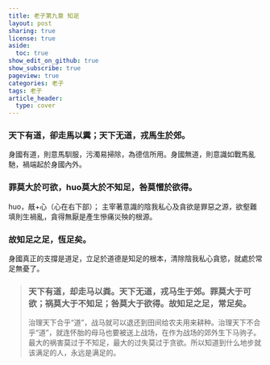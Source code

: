 ```yaml
---
title: 老子第九章 知足
layout: post
sharing: true
license: true
aside:
  toc: true
show_edit_on_github: true
show_subscribe: true
pageview: true
categories: 老子
tags: 老子
article_header:
  type: cover
---
```


### 天下有道，卻走馬以糞；天下无道，戎馬生於郊。
身國有道，則意馬馴服，污濁易掃除，為德信所用。身國無道，則意識如戰馬亂馳，禍端起於身國內外。

### 罪莫大於可欲，huo莫大於不知足，咎莫憯於欲得。
huo，旤+心（心在右下部）；
主宰著意識的陰我私心及貪欲是罪惡之源，欲壑難填則生禍亂，貪得無厭是產生慘痛災殃的根源。

### 故知足之足，恆足矣。
身國真正的支撐是道足，立足於道德是知足的根本，清除陰我私心貪慾，就處於常足無憂了。

> ### 天下有道，却走马以粪。天下无道，戎马生于郊。罪莫大于可欲；祸莫大于不知足；咎莫大于欲得。故知足之足，常足矣。
> 治理天下合乎“道”，战马就可以退还到田间给农夫用来耕种。治理天下不合乎“道”，就连怀胎的母马也要被送上战场，在作为战场的郊外生下马驹子。最大的祸害莫过于不知足，最大的过失莫过于贪欲。所以知道到什么地步就该满足的人，永远是满足的。
